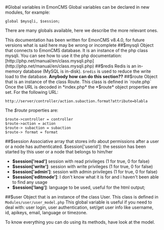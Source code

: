 #Global variables in EmonCMS
Global variables can be declared in new modules, for example:
```
global $mysqli, $session;
```
There are many globals available, here we describe the more relevant ones.

This documentation has been written for EmonCMS v8.4.0, for future versions what is said here may be wrong or incomplete
##$mysqli
Object that connects to EmonCMS database. It is an instance of the php class mysqli. You can see how to use it the php documentation: [http://php.net/manual/en/class.mysqli.php](http://php.net/manual/en/class.mysqli.php)
##$redis
Redis is an in-memory database (MySQL is in-disk). `$redis` is used to reduce the write load to the database. 
__Anybody how can do this section??__
##$route
Object that is an instance of the class Route. This class is defined in `route.php`
Once the URL is decoded in *index.php* the *$route* object properties are set. For the following URL:
```
http://server/controller/action.subaction.format?attribute=blabla
```
The *$route* properties are:
```
$route->controller = controller
$route->action = action 
$route-> subaction = subaction
$route-> format = format
```
##$session
Associative array that stores info about permissions after a user or a node has authenticated.
$session['userid']: the session has been started by this user or a node that belongs to him/her
- **$session['read']** session with read privileges (1 for true, 0 for false)
- **$session['write']**: session with write privileges (1 for true, 0 for false)
- **$session['admin']**: session with admin privileges (1 for true, 0 for false)
- **$session['editmode']**: I don't know what it is for and i haven't been able to find any usage
- **$session['lang']**: language to be used, useful for the html output;

##$user
Object that is an instance of the class User. This class is defined in `Modules/user/user_model.php` 
This global variable is useful if you need to deal with: user login, user authentication, set/get user info like username, id, apikeys, email, language or timezone.

To know everything you can do using its methods, have look at the model.
